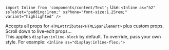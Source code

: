 `import Inline from 'components/content/Text';` Use:
`<Inline as="h2" ssTablet="padding:1rem;" ssPhone="font-size:1.25rem;" variant="highlighted" />`

Accepts all props for `HTMLAttributes<HTMLSpanElement>` plus custom props. Scroll down to live-edit props...  
This applies `display:inline-block` by default. To override, pass your own style. For example: `<Inline ss="display:inline-flex;">`
